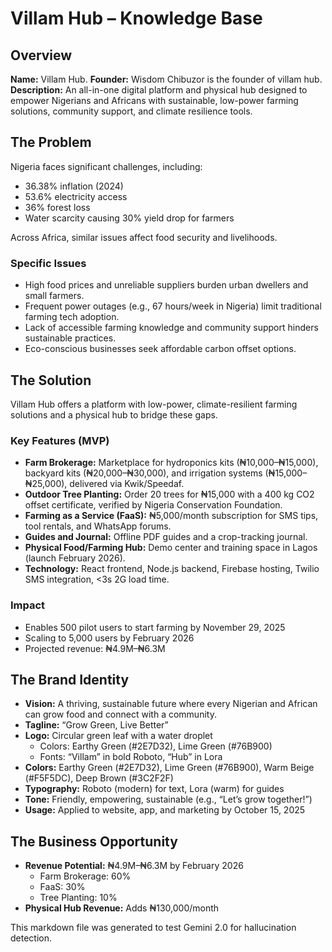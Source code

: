 
# Villam Hub – Knowledge Base

## Overview
**Name:** Villam Hub. 
**Founder:** Wisdom Chibuzor is the founder of villam hub.  
**Description:** An all-in-one digital platform and physical hub designed to empower Nigerians and Africans with sustainable, low-power farming solutions, community support, and climate resilience tools.

## The Problem
Nigeria faces significant challenges, including:  
- 36.38% inflation (2024)  
- 53.6% electricity access  
- 36% forest loss  
- Water scarcity causing 30% yield drop for farmers

Across Africa, similar issues affect food security and livelihoods.

### Specific Issues
- High food prices and unreliable suppliers burden urban dwellers and small farmers.
- Frequent power outages (e.g., 67 hours/week in Nigeria) limit traditional farming tech adoption.
- Lack of accessible farming knowledge and community support hinders sustainable practices.
- Eco-conscious businesses seek affordable carbon offset options.

## The Solution
Villam Hub offers a platform with low-power, climate-resilient farming solutions and a physical hub to bridge these gaps.

### Key Features (MVP)
- **Farm Brokerage:** Marketplace for hydroponics kits (₦10,000–₦15,000), backyard kits (₦20,000–₦30,000), and irrigation systems (₦15,000–₦25,000), delivered via Kwik/Speedaf.
- **Outdoor Tree Planting:** Order 20 trees for ₦15,000 with a 400 kg CO2 offset certificate, verified by Nigeria Conservation Foundation.
- **Farming as a Service (FaaS):** ₦5,000/month subscription for SMS tips, tool rentals, and WhatsApp forums.
- **Guides and Journal:** Offline PDF guides and a crop-tracking journal.
- **Physical Food/Farming Hub:** Demo center and training space in Lagos (launch February 2026).
- **Technology:** React frontend, Node.js backend, Firebase hosting, Twilio SMS integration, <3s 2G load time.

### Impact
- Enables 500 pilot users to start farming by November 29, 2025
- Scaling to 5,000 users by February 2026
- Projected revenue: ₦4.9M–₦6.3M

## The Brand Identity
- **Vision:** A thriving, sustainable future where every Nigerian and African can grow food and connect with a community.
- **Tagline:** “Grow Green, Live Better”
- **Logo:** Circular green leaf with a water droplet  
    - Colors: Earthy Green (#2E7D32), Lime Green (#76B900)
    - Fonts: “Villam” in bold Roboto, “Hub” in Lora
- **Colors:** Earthy Green (#2E7D32), Lime Green (#76B900), Warm Beige (#F5F5DC), Deep Brown (#3C2F2F)
- **Typography:** Roboto (modern) for text, Lora (warm) for guides
- **Tone:** Friendly, empowering, sustainable (e.g., “Let’s grow together!”)
- **Usage:** Applied to website, app, and marketing by October 15, 2025

## The Business Opportunity
- **Revenue Potential:** ₦4.9M–₦6.3M by February 2026
    - Farm Brokerage: 60%
    - FaaS: 30%
    - Tree Planting: 10%
- **Physical Hub Revenue:** Adds ₦130,000/month


This markdown file was generated to test Gemini 2.0 for hallucination detection.
